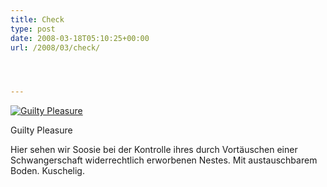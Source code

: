 ```yaml
---
title: Check
type: post
date: 2008-03-18T05:10:25+00:00
url: /2008/03/check/




---
```

<div class="flickr">
  <a href="http://www.flickr.com/photos/schreibblogade/2343095899/" title="Guilty Pleasure"><img src="//farm4.static.flickr.com/3123/2343095899_e8246e7fba.jpg" alt="Guilty Pleasure" /></a></p>

  <p>
    Guilty Pleasure
  </p>
</div>

Hier sehen wir Soosie bei der Kontrolle ihres durch Vortäuschen einer Schwangerschaft widerrechtlich erworbenen Nestes. Mit austauschbarem Boden. Kuschelig.
